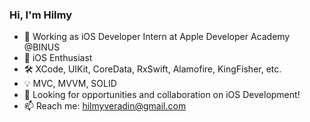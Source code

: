 ### Hi, I'm Hilmy

- 🔭 Working as iOS Developer Intern at Apple Developer Academy @BINUS
- 📱 iOS Enthusiast
- 🛠 XCode, UIKit, CoreData, RxSwift, Alamofire, KingFisher, etc.
- 💡 MVC, MVVM, SOLID
- 👯 Looking for opportunities and collaboration on iOS Development!
- 📫 Reach me: hilmyveradin@gmail.com

<!--
**hilmyveradin/hilmyveradin** is a ✨ _special_ ✨ repository because its `README.md` (this file) appears on your GitHub profile.

Here are some ideas to get you started:

- 🔭 I’m currently working on ...
- 🌱 I’m currently learning ...
- 👯 I’m looking to collaborate on ...
- 🤔 I’m looking for help with ...
- 💬 Ask me about ...
- 📫 How to reach me: ...
- 😄 Pronouns: ...
- ⚡ Fun fact: ...
-->
